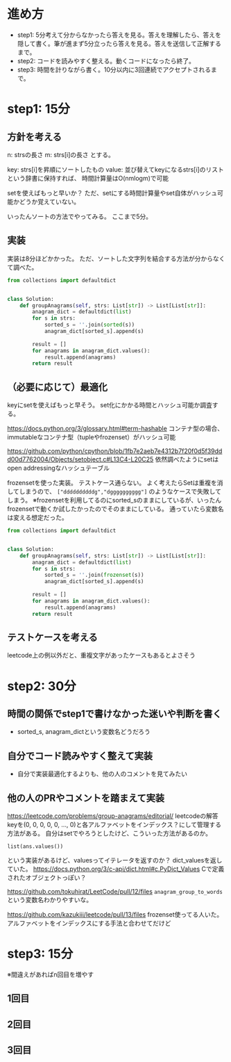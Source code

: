 # 進め方
- step1: 5分考えて分からなかったら答えを見る。答えを理解したら、答えを隠して書く。筆が進まず5分立ったら答えを見る。答えを送信して正解するまで。
- step2: コードを読みやすく整える。動くコードになったら終了。
- step3: 時間を計りながら書く。10分以内に3回連続でアクセプトされるまで。

# step1: 15分
## 方針を考える
n: strsの長さ
m: strs[i]の長さ
とする。

key: strs[i]を昇順にソートしたもの
value: 並び替えてkeyになるstrs[i]のリスト
という辞書に保持すれば、
時間計算量はO(nmlogm)で可能

setを使えばもっと早いか？
ただ、setにする時間計算量やset自体がハッシュ可能かどうか覚えていない。

いったんソートの方法でやってみる。
ここまで5分。

## 実装
実装は8分ほどかかった。
ただ、ソートした文字列を結合する方法が分からなくて調べた。

```python
from collections import defaultdict


class Solution:
    def groupAnagrams(self, strs: List[str]) -> List[List[str]]:
        anagram_dict = defaultdict(list)
        for s in strs:
            sorted_s = ''.join(sorted(s))
            anagram_dict[sorted_s].append(s)
        
        result = []
        for anagrams in anagram_dict.values():
            result.append(anagrams)
        return result

```


## （必要に応じて）最適化
keyにsetを使えばもっと早そう。
set化にかかる時間とハッシュ可能か調査する。

https://docs.python.org/3/glossary.html#term-hashable
コンテナ型の場合、immutableなコンテナ型（tupleやfrozenset）がハッシュ可能

https://github.com/python/cpython/blob/1fb7e2aeb7e4312b7f20f0d5f39ddd00d7762004/Objects/setobject.c#L13C4-L20C25
依然調べたようにsetはopen addressingなハッシュテーブル

frozensetを使った実装。
テストケース通らない。
よく考えたらSetは重複を消してしまうので、
`["ddddddddddg","dgggggggggg"]` 
のようなケースで失敗してしまう。
※frozensetを利用してるのにsorted_sのままにしているが、いったんfrozensetで動くか試したかったのでそのままにしている。
通っていたら変数名は変える想定だった。

```python
from collections import defaultdict


class Solution:
    def groupAnagrams(self, strs: List[str]) -> List[List[str]]:
        anagram_dict = defaultdict(list)
        for s in strs:
            sorted_s = ''.join(frozenset(s))
            anagram_dict[sorted_s].append(s)
        
        result = []
        for anagrams in anagram_dict.values():
            result.append(anagrams)
        return result

```

## テストケースを考える
leetcode上の例以外だと、重複文字があったケースもあるとよさそう

# step2: 30分
## 時間の関係でstep1で書けなかった迷いや判断を書く
- sorted_s, anagram_dictという変数名どうだろう

## 自分でコード読みやすく整えて実装
- 自分で実装最適化するよりも、他の人のコメントを見てみたい

## 他の人のPRやコメントを踏まえて実装
https://leetcode.com/problems/group-anagrams/editorial/
leetcodeの解答
keyを(0, 0, 0, 0, 0, ..., 0)と各アルファベットをインデックス？にして管理する方法がある。
自分はsetでやろうとしたけど、こういった方法があるのか。

```
list(ans.values())
```
という実装があるけど、valuesってイテレータを返すのか？
dict_valuesを返していた。
https://docs.python.org/3/c-api/dict.html#c.PyDict_Values
Cで定義されたオブジェクトっぽい？


https://github.com/tokuhirat/LeetCode/pull/12/files
`anagram_group_to_words` という変数名わかりやすいな。

https://github.com/kazukiii/leetcode/pull/13/files
frozenset使ってる人いた。
アルファベットをインデックスにする手法と合わせてだけど

# step3: 15分
※間違えがあればn回目を増やす

## 1回目

## 2回目

## 3回目